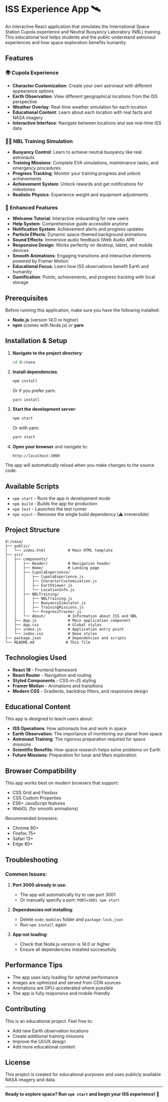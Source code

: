# ISS Experience App 🛰️

An interactive React application that simulates the International Space Station Cupola experience and Neutral Buoyancy Laboratory (NBL) training. This educational tool helps students and the public understand astronaut experiences and how space exploration benefits humanity.

## Features

### 🌍 Cupola Experience
- **Character Customization**: Create your own astronaut with different appearance options
- **Earth Observation**: View different geographical locations from the ISS perspective
- **Weather Overlay**: Real-time weather simulation for each location
- **Educational Content**: Learn about each location with real facts and NASA imagery
- **Interactive Interface**: Navigate between locations and see real-time ISS data

### 🏊‍♂️ NBL Training Simulation
- **Buoyancy Control**: Learn to achieve neutral buoyancy like real astronauts
- **Training Missions**: Complete EVA simulations, maintenance tasks, and emergency procedures
- **Progress Tracking**: Monitor your training progress and unlock achievements
- **Achievement System**: Unlock rewards and get notifications for milestones
- **Realistic Physics**: Experience weight and equipment adjustments

### 🎯 Enhanced Features
- **Welcome Tutorial**: Interactive onboarding for new users
- **Help System**: Comprehensive guide accessible anytime
- **Notification System**: Achievement alerts and progress updates
- **Particle Effects**: Dynamic space-themed background animations
- **Sound Effects**: Immersive audio feedback (Web Audio API)
- **Responsive Design**: Works perfectly on desktop, tablet, and mobile devices
- **Smooth Animations**: Engaging transitions and interactive elements powered by Framer Motion
- **Educational Focus**: Learn how ISS observations benefit Earth and humanity
- **Gamification**: Points, achievements, and progress tracking with local storage

## Prerequisites

Before running this application, make sure you have the following installed:

- **Node.js** (version 14.0 or higher)
- **npm** (comes with Node.js) or **yarn**

## Installation & Setup

1. **Navigate to the project directory**:
   ```bash
   cd d:/nasa
   ```

2. **Install dependencies**:
   ```bash
   npm install
   ```
   
   Or if you prefer yarn:
   ```bash
   yarn install
   ```

3. **Start the development server**:
   ```bash
   npm start
   ```
   
   Or with yarn:
   ```bash
   yarn start
   ```

4. **Open your browser** and navigate to:
   ```
   http://localhost:3000
   ```

The app will automatically reload when you make changes to the source code.

## Available Scripts

- `npm start` - Runs the app in development mode
- `npm build` - Builds the app for production
- `npm test` - Launches the test runner
- `npm eject` - Removes the single build dependency (⚠️ irreversible)

## Project Structure

```
d:/nasa/
├── public/
│   └── index.html          # Main HTML template
├── src/
│   ├── components/
│   │   ├── Header/         # Navigation header
│   │   ├── Home/           # Landing page
│   │   ├── CupolaExperience/
│   │   │   ├── CupolaExperience.js
│   │   │   ├── CharacterCustomization.js
│   │   │   ├── EarthViewer.js
│   │   │   └── LocationInfo.js
│   │   ├── NBLTraining/
│   │   │   ├── NBLTraining.js
│   │   │   ├── BuoyancySimulator.js
│   │   │   ├── TrainingMissions.js
│   │   │   └── ProgressTracker.js
│   │   └── About/          # Information about ISS and NBL
│   ├── App.js              # Main application component
│   ├── App.css             # Global styles
│   ├── index.js            # Application entry point
│   └── index.css           # Base styles
├── package.json            # Dependencies and scripts
└── README.md              # This file
```

## Technologies Used

- **React 18** - Frontend framework
- **React Router** - Navigation and routing
- **Styled Components** - CSS-in-JS styling
- **Framer Motion** - Animations and transitions
- **Modern CSS** - Gradients, backdrop filters, and responsive design

## Educational Content

This app is designed to teach users about:

- **ISS Operations**: How astronauts live and work in space
- **Earth Observation**: The importance of monitoring our planet from space
- **Astronaut Training**: The rigorous preparation required for space missions
- **Scientific Benefits**: How space research helps solve problems on Earth
- **Future Missions**: Preparation for lunar and Mars exploration

## Browser Compatibility

This app works best on modern browsers that support:
- CSS Grid and Flexbox
- CSS Custom Properties
- ES6+ JavaScript features
- WebGL (for smooth animations)

Recommended browsers:
- Chrome 80+
- Firefox 75+
- Safari 13+
- Edge 80+

## Troubleshooting

### Common Issues:

1. **Port 3000 already in use**:
   - The app will automatically try to use port 3001
   - Or manually specify a port: `PORT=3001 npm start`

2. **Dependencies not installing**:
   - Delete `node_modules` folder and `package-lock.json`
   - Run `npm install` again

3. **App not loading**:
   - Check that Node.js version is 14.0 or higher
   - Ensure all dependencies installed successfully

## Performance Tips

- The app uses lazy loading for optimal performance
- Images are optimized and served from CDN sources
- Animations are GPU-accelerated where possible
- The app is fully responsive and mobile-friendly

## Contributing

This is an educational project. Feel free to:
- Add new Earth observation locations
- Create additional training missions
- Improve the UI/UX design
- Add more educational content

## License

This project is created for educational purposes and uses publicly available NASA imagery and data.

---

**Ready to explore space? Run `npm start` and begin your ISS experience! 🚀**
